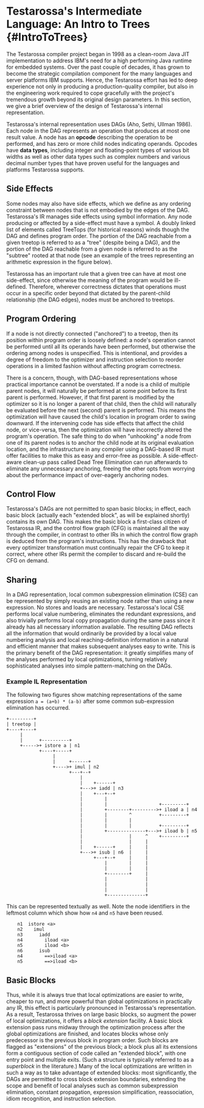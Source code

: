 <!--
Copyright IBM Corp. and others 2016

This program and the accompanying materials are made available under
the terms of the Eclipse Public License 2.0 which accompanies this
distribution and is available at https://www.eclipse.org/legal/epl-2.0/
or the Apache License, Version 2.0 which accompanies this distribution and
is available at https://www.apache.org/licenses/LICENSE-2.0.

This Source Code may also be made available under the following
Secondary Licenses when the conditions for such availability set
forth in the Eclipse Public License, v. 2.0 are satisfied: GNU
General Public License, version 2 with the GNU Classpath 
Exception [1] and GNU General Public License, version 2 with the
OpenJDK Assembly Exception [2].

[1] https://www.gnu.org/software/classpath/license.html
[2] http://openjdk.java.net/legal/assembly-exception.html

SPDX-License-Identifier: EPL-2.0 OR Apache-2.0 OR GPL-2.0 WITH Classpath-exception-2.0 OR LicenseRef-GPL-2.0 WITH Assembly-exception
-->

Testarossa's Intermediate Language: An Intro to Trees {#IntroToTrees}
=====================================================

The Testarossa compiler project began in 1998 as a clean-room Java JIT
implementation to address IBM's need for a high performing Java runtime for
embedded systems.  Over the past couple of decades, it has grown to become the
strategic compilation component for the many languages and server platforms IBM
supports.  Hence, the Testarossa effort has led to deep experience not only in
producing a production-quality compiler, but also in the engineering work
required to cope gracefully with the project's tremendous growth beyond its
original design parameters.  In this section, we give a brief overview of the
design of Testarossa's internal representation. 

Testarossa's internal representation uses DAGs (Aho, Sethi, Ullman 1986).  Each
node in the DAG represents an operation that produces at most one result value.
A node has an **opcode** describing the operation to be performed, and has zero or
more child nodes indicating operands.  Opcodes have **data types**, including
integer and floating-point types of various bit widths as well as other data
types such as complex numbers and various decimal number types that have proven
useful for the languages and platforms Testarossa supports.


## Side Effects

Some nodes may also have side effects, which we define as any ordering
constraint between nodes that is not embodied by the edges of the DAG.
Testarossa's IR manages side effects using symbol information.  Any node
producing or affected by a side-effect must have a symbol.  A doubly linked
list of elements called TreeTops (for historical reasons) winds though the
DAG and defines program order. The portion of the DAG reachable from a given
treetop is referred to as a "tree" (despite being a DAG), and the portion of
the DAG reachable from a given node is referred to as the "subtree" rooted at
that node (see an example of the trees representing an arithmetic expression in
the figure below). 

Testarossa has an important rule that a given tree can have at most one
side-effect, since otherwise the meaning of the program would be ill-defined.
Therefore, wherever correctness dictates that operations must occur in a
specific order beyond that dictated by the parent-child relationship (the DAG
edges), nodes must be anchored to treetops.


## Program Ordering

If a node is not directly connected ("anchored") to a treetop, then its position
within program order is loosely defined: a node's operation cannot be performed
until all its operands have been performed, but otherwise the ordering among
nodes is unspecified.  This is intentional, and provides a degree of freedom to
the optimizer and instruction selection to reorder operations in a limited
fashion without affecting program correctness. 

There is a concern, though, with DAG-based representations whose practical
importance cannot be overstated.  If a node is a child of multiple parent
nodes, it will naturally be performed at some point before its first parent is
performed.  However, if that first parent is modified by the optimizer so it is
no longer a parent of that child, then the child will naturally be evaluated
before the next (second) parent is performed.  This means the optimization will
have caused the child's location in program order to swing downward.  If the
intervening code has side effects that affect the child node, or vice-versa,
then the optimization will have incorrectly altered the program's operation.
The safe thing to do when "unhooking" a node from one of its parent nodes is to
anchor the child node at its original evaluation location, and the
infrastructure in any compiler using a DAG-based IR must offer facilities to
make this as easy and error-free as possible.  A side-effect-aware clean-up
pass called Dead Tree Elimination can run afterwards to eliminate any
unnecessary anchoring, freeing the other opts from worrying about the
performance impact of over-eagerly anchoring nodes.

## Control Flow 

Testarossa's DAGs are not permitted to span basic blocks; in effect, each basic
block (actually each "extended block", as will be explained shortly) contains
its own DAG.  This makes the basic block a first-class citizen of Testarossa
IR, and the control flow graph (CFG) is maintained all the way through the
compiler, in contrast to other IRs in which the control flow graph is deduced
from the program's instructions.  This has the drawback that every optimizer
transformation must continually repair the CFG to keep it correct, where other
IRs permit the compiler to discard and re-build the CFG on demand.

## Sharing

In a DAG representation, local common subexpression elimination (CSE) can be
represented by simply reusing an existing node rather than using a new
expression.  No stores and loads are necessary.  Testarossa's local CSE performs
local value numbering, eliminates the redundant expressions, and also trivially
performs local copy propagation during the same pass since it already has all
necessary information available.  The resulting DAG reflects all the information
that would ordinarily be provided by a local value numbering analysis and local
reaching-definition information in a natural and efficient manner that makes
subsequent analyses easy to write.  This is the primary benefit of the DAG
representation: it greatly simplifies many of the analyses performed by local
optimizations, turning relatively sophisticated analyses into simple
pattern-matching on the DAGs.



### Example IL Representation

The following two figures show matching representations of the same expression 
`a = (a+b) * (a-b)` after some common sub-expression elimination has occurred. 

```
+---------+
| treetop |
+----+----+
     |
     |      +----------+
     +----->+ istore a | n1
            +----+-----+
                 |
                 |     +------+
                 +---->+ imul | n2
                       +---+--+
                           |
                           |    +------+
                           +--->+ iadd | n3
                           |    +---+--+
                           |        |
                           |        |                   +---------+
                           |        +--------+--------->+ iload a | n4
                           |        |        ^          +---------+
                           |        |        |
                           |        |        |          +---------+
                           |        +--------------+--->+ iload b | n5
                           |                 |     ^    +---------+
                           |                 |     |
                           |    +------+     |     |
                           +--->+ isub | n6  |     |
                                +---+--+     |     |
                                    |        |     |
                                    |        |     |
                                    +--------+     |
                                    |              |
                                    |              |
                                    |              |
                                    +--------------+

```

This can be represented textually as well. Note the node identifiers 
in the leftmost column which show how `n4` and `n5` have been reused. 

```
    n1  istore <a>
    n2    imul
    n3      iadd
    n4        iload <a>
    n5        iload <b>
    n6      isub
    n4        ==>iload <a>
    n5        ==>iload <b>
```

## Basic Blocks

Thus, while it is always true that local optimizations are easier to write,
cheaper to run, and more powerful than global optimizations in practically any
IR, this effect is particularly pronounced in Testarossa's representation.  As a
result, Testarossa thrives on large basic blocks, so augment the power of local
optimizations, it offers a _block extension_ facility.  A basic block
extension pass runs midway through the optimization process after the global
optimizations are finished, and locates blocks whose only predecessor is the
previous block in program order.  Such blocks are flagged as "extensions" of the
previous block; a block plus all its extensions form a contiguous section of
code called an "extended block", with one entry point and multiple exits.  (Such
a structure is typically referred to as a _superblock_ in the
literature.) Many of the local optimizations are written in such a way as to
take advantage of extended blocks: most significantly, the DAGs are permitted to
cross block extension boundaries, extending the scope and benefit of local
analyses such as common subexpression elimination, constant propagation,
expression simplification, reassociation, idiom recognition, and instruction
selection.

